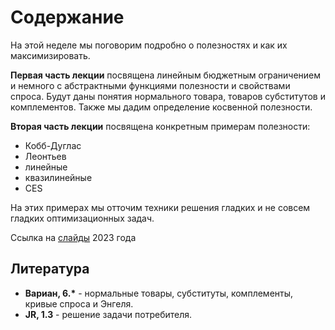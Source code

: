 # Содержание

На этой неделе мы поговорим подробно о полезностях и как их максимизировать.

**Первая часть лекции** посвящена линейным бюджетным ограничением и немного с абстрактными функциями полезности и свойствами спроса. Будут даны понятия нормального товара, товаров субститутов и комплементов. Также мы дадим определение косвенной полезности.

**Вторая часть лекции** посвящена конкретным примерам полезности: 

- Кобб-Дуглас
- Леонтьев
- линейные
- квазилинейные
- CES

На этих примерах мы отточим техники решения гладких и не совсем гладких оптимизационных задач.

Ссылка на [слайды](https://github.com/pandreyanov/pashas_micro_one_lectures/blob/main/week_2/Lecture_2.pdf) 2023 года

## Литература

- **Вариан, 6.$\ast$** - нормальные товары, субституты, комплементы, кривые спроса и Энгеля.
- **JR, 1.3** - решение задачи потребителя.